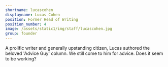 ```yaml
---
shortname: lucascohen
displayname: Lucas Cohen
position: Former Head of Writing
position_number: 4
image: /assets/static1/img/staff/lucascohen.jpg
group: founder
---
```


A prolific writer and generally upstanding citizen,
Lucas authored the beloved 'Advice Guy' column.
We still come to him for advice. Does it seem to be 
working?
